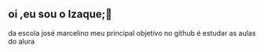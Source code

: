 ## oi ,eu sou o Izaque;🖤
da escola josé marcelino
meu principal objetivo no github é estudar as aulas do alura 
